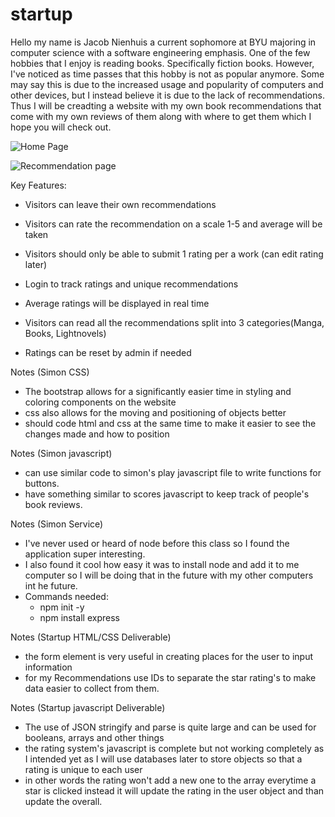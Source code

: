 # startup
Hello my name is Jacob Nienhuis a current sophomore at BYU majoring in computer science with a software engineering emphasis.
One of the few hobbies that I enjoy is reading books. Specifically fiction books. However, I've noticed as time passes that this hobby is not as popular anymore.
Some may say this is due to the increased usage and popularity of computers and other devices, but I instead believe it is due to the lack of recommendations.
Thus I will be creadting a website with my own book recommendations that come with my own reviews of them along with where to get them which I hope you will check out.

![Home Page](https://user-images.githubusercontent.com/100976795/215240395-e2aeea84-c5f0-4292-b93e-d1c9eae6d283.jpg)


![Recommendation page](https://user-images.githubusercontent.com/100976795/215240418-43d608db-efef-4803-83be-8768df017c64.jpg)

Key Features:

- Visitors can leave their own recommendations

- Visitors can rate the recommendation on a scale 1-5 and average will be taken

- Visitors should only be able to submit 1 rating per a work (can edit rating later)

- Login to track ratings and unique recommendations

- Average ratings will be displayed in real time

- Visitors can read all the recommendations split into 3 categories(Manga, Books, Lightnovels)

- Ratings can be reset by admin if needed


Notes (Simon CSS)

- The bootstrap allows for a significantly easier time in styling and coloring components on the website
- css also allows for the moving and positioning of objects better
- should code html and css at the same time to make it easier to see the changes made and how to position

Notes (Simon javascript)

- can use similar code to simon's play javascript file to write functions for buttons.
- have something similar to scores javascript to keep track of people's book reviews.

Notes (Simon Service)
- I've never used or heard of node before this class so I found the application super interesting.
- I also found it cool how easy it was to install node and add it to me computer so I will be doing that in the future with my other computers int he future.
- Commands needed:
    - npm init -y
    - npm install express

Notes (Startup HTML/CSS Deliverable)
- the form element is very useful in creating places for the user to input information
- for my Recommendations use IDs to separate the star rating's to make data easier to collect from them.

Notes (Startup javascript Deliverable)
- The use of JSON stringify and parse is quite large and can be used for booleans, arrays and other things
- the rating system's javascript is complete but not working completely as I intended yet as I will use databases later to store objects so that a rating is unique to each user
- in other words the rating won't add a new one to the array everytime a star is clicked instead it will update the rating in the user object and than update the overall.

